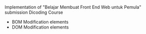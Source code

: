 Implementation of "Belajar Membuat Front End Web untuk Pemula" submission Dicoding Course

- BOM Modification elements
- DOM Modification elements